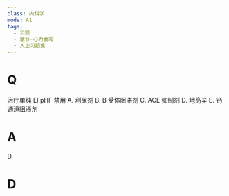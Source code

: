 ```yaml
---
class: 内科学
mode: A1
tags:
  - 习题
  - 章节-心力衰竭
  - 人卫习题集
---
```


# Q
治疗单纯 EFpHF 禁用
A. 利尿剂 
B. B 受体阻滞剂 
C. ACE 抑制剂
D. 地高辛 
E. 钙通道阻滞剂
# A
D
# D
